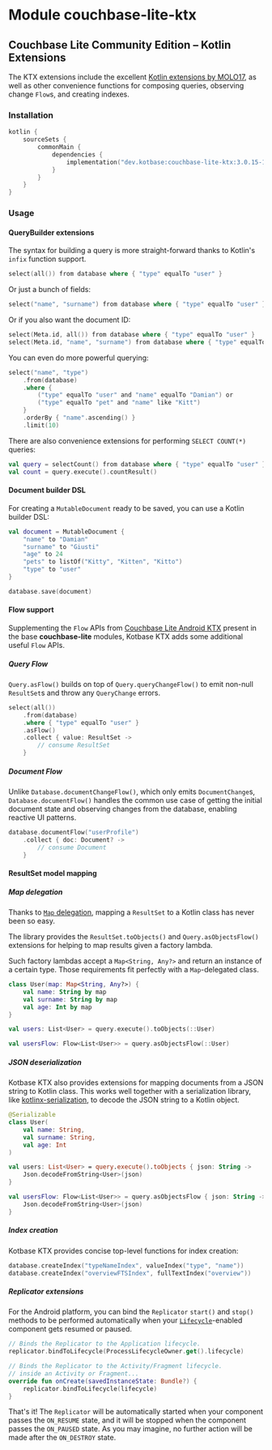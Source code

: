 # Module couchbase-lite-ktx

## Couchbase Lite Community Edition – Kotlin Extensions

The KTX extensions include the excellent [Kotlin extensions by MOLO17](https://github.com/MOLO17/couchbase-lite-kotlin),
as well as other convenience functions for composing queries, observing change `Flow`s, and creating indexes.

### Installation

```kotlin
kotlin {
    sourceSets {
        commonMain {
            dependencies {
                implementation("dev.kotbase:couchbase-lite-ktx:3.0.15-1.0.1")
            }
        }
    }
}
```

### Usage

#### QueryBuilder extensions

The syntax for building a query is more straight-forward thanks to Kotlin's `infix` function support.

```kotlin
select(all()) from database where { "type" equalTo "user" }
```

Or just a bunch of fields:

```kotlin
select("name", "surname") from database where { "type" equalTo "user" }
```

Or if you also want the document ID:

```kotlin
select(Meta.id, all()) from database where { "type" equalTo "user" }
select(Meta.id, "name", "surname") from database where { "type" equalTo "user" }
```

You can even do more powerful querying:

```kotlin
select("name", "type")
    .from(database)
    .where { 
        ("type" equalTo "user" and "name" equalTo "Damian") or
        ("type" equalTo "pet" and "name" like "Kitt") 
    }
    .orderBy { "name".ascending() }
    .limit(10)
```

There are also convenience extensions for performing `SELECT COUNT(*)` queries:

```kotlin
val query = selectCount() from database where { "type" equalTo "user" }
val count = query.execute().countResult()
```

#### Document builder DSL

For creating a `MutableDocument` ready to be saved, you can use a Kotlin builder DSL:

```kotlin
val document = MutableDocument {
    "name" to "Damian"
    "surname" to "Giusti"
    "age" to 24
    "pets" to listOf("Kitty", "Kitten", "Kitto")
    "type" to "user"
}

database.save(document)
```

#### Flow support

Supplementing the `Flow` APIs from [Couchbase Lite Android KTX](
https://docs.couchbase.com/couchbase-lite/current/android/kotlin.html) present in the base **couchbase-lite** modules,
Kotbase KTX adds some additional useful `Flow` APIs.

##### Query Flow

`Query.asFlow()` builds on top of `Query.queryChangeFlow()` to emit non-null `ResultSet`s and throw any `QueryChange`
errors.

```kotlin
select(all())
    .from(database)
    .where { "type" equalTo "user" }
    .asFlow()
    .collect { value: ResultSet -> 
        // consume ResultSet
    }
```

##### Document Flow

Unlike `Database.documentChangeFlow()`, which only emits `DocumentChange`s, `Database.documentFlow()` handles the common
use case of getting the initial document state and observing changes from the database, enabling reactive UI patterns.

```kotlin
database.documentFlow("userProfile")
    .collect { doc: Document? ->
        // consume Document
    }
```

#### ResultSet model mapping

##### Map delegation

Thanks to [`Map` delegation](https://kotlinlang.org/docs/delegated-properties.html#delegating-to-another-property),
mapping a `ResultSet` to a Kotlin class has never been so easy.

The library provides the `ResultSet.toObjects()` and `Query.asObjectsFlow()` extensions for helping to map results given
a factory lambda.

Such factory lambdas accept a `Map<String, Any?>` and return an instance of a certain type. Those requirements fit
perfectly with a `Map`-delegated class.

```kotlin
class User(map: Map<String, Any?>) {
    val name: String by map
    val surname: String by map
    val age: Int by map
}

val users: List<User> = query.execute().toObjects(::User)

val usersFlow: Flow<List<User>> = query.asObjectsFlow(::User)
```

##### JSON deserialization

Kotbase KTX also provides extensions for mapping documents from a JSON string to Kotlin class. This works well
together with a serialization library, like [kotlinx-serialization](https://github.com/Kotlin/kotlinx.serialization), to
decode the JSON string to a Kotlin object.

```kotlin
@Serializable
class User(
    val name: String,
    val surname: String,
    val age: Int
)

val users: List<User> = query.execute().toObjects { json: String ->
    Json.decodeFromString<User>(json)
}

val usersFlow: Flow<List<User>> = query.asObjectsFlow { json: String ->
    Json.decodeFromString<User>(json)
}
```

##### Index creation

Kotbase KTX provides concise top-level functions for index creation:

```kotlin
database.createIndex("typeNameIndex", valueIndex("type", "name"))
database.createIndex("overviewFTSIndex", fullTextIndex("overview"))
```

##### Replicator extensions

For the Android platform, you can bind the `Replicator` `start()` and `stop()` methods to be performed automatically
when your [`Lifecycle`](https://developer.android.com/jetpack/androidx/releases/lifecycle)-enabled component gets
resumed or paused.

```kotlin
// Binds the Replicator to the Application lifecycle.
replicator.bindToLifecycle(ProcessLifecycleOwner.get().lifecycle)
```

```kotlin
// Binds the Replicator to the Activity/Fragment lifecycle.
// inside an Activity or Fragment...
override fun onCreate(savedInstanceState: Bundle?) {
    replicator.bindToLifecycle(lifecycle)
}
```

That's it! The `Replicator` will be automatically started when your component passes the `ON_RESUME` state, and it will
be stopped when the component passes the `ON_PAUSED` state. As you may imagine, no further action will be made after the
`ON_DESTROY` state.
